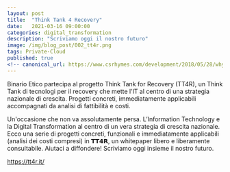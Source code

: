 ```yaml
---
layout: post
title:  "Think Tank 4 Recovery"
date:   2021-03-16 09:00:00
categories: digital_transformation
description: "Scriviamo oggi il nostro futuro"
image: /img/blog_post/002_tt4r.png
tags: Private-Cloud
published: true
<!-- canonical_url: https://www.csrhymes.com/development/2018/05/28/why-use-a-static-site-generator.html -->
---
```


Binario Etico partecipa al progetto Think Tank for Recovery (TT4R), un Think Tank di tecnologi per il recovery che mette l’IT al centro di una strategia nazionale di crescita. Progetti concreti, immediatamente applicabili accompagnati da analisi di fattibilità e costi.

Un'occasione che non va assolutamente persa. L’Information Technology e la Digital Transformation al centro di un vera strategia di crescita nazionale. Ecco una serie di progetti concreti, funzionali e immediatamente applicabili (analisi dei costi compresi) in 𝗧𝗧𝟰𝗥, un whitepaper libero e liberamente consultabile. Aiutaci a diffondere! Scriviamo oggi insieme il nostro futuro.

https://tt4r.it/
